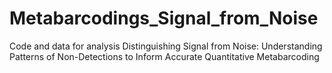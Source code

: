 # Metabarcodings_Signal_from_Noise
Code and data for analysis Distinguishing Signal from Noise: Understanding Patterns of Non-Detections to Inform Accurate Quantitative Metabarcoding
